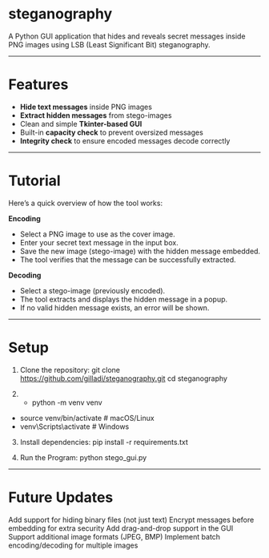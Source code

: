 # steganography
A Python GUI application that hides and reveals secret messages inside PNG images using LSB (Least Significant Bit) steganography.

---

# Features
- **Hide text messages** inside PNG images  
- **Extract hidden messages** from stego-images  
- Clean and simple **Tkinter-based GUI**  
- Built-in **capacity check** to prevent oversized messages  
- **Integrity check** to ensure encoded messages decode correctly  

---

# Tutorial
Here’s a quick overview of how the tool works:

**Encoding**  
- Select a PNG image to use as the cover image.  
- Enter your secret text message in the input box.  
- Save the new image (stego-image) with the hidden message embedded.  
- The tool verifies that the message can be successfully extracted.  

**Decoding**  
- Select a stego-image (previously encoded).  
- The tool extracts and displays the hidden message in a popup.  
- If no valid hidden message exists, an error will be shown.  

---

# Setup
1. Clone the repository:
git clone https://github.com/gilladi/steganography.git
cd steganography

2. - python -m venv venv
- source venv/bin/activate   # macOS/Linux
- venv\Scripts\activate      # Windows

3. Install dependencies:
pip install -r requirements.txt

4. Run the Program:
python stego_gui.py

---

# Future Updates
Add support for hiding binary files (not just text)
Encrypt messages before embedding for extra security
Add drag-and-drop support in the GUI
Support additional image formats (JPEG, BMP)
Implement batch encoding/decoding for multiple images
